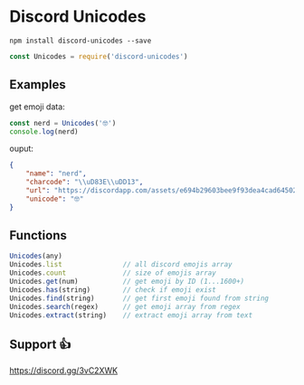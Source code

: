 # Discord Unicodes

`npm install discord-unicodes --save`

```js
const Unicodes = require('discord-unicodes')
```

## Examples

get emoji data:
```js
const nerd = Unicodes('🤓')
console.log(nerd)
```
ouput:
```json
{
    "name": "nerd",
    "charcode": "\\uD83E\\uDD13",
    "url": "https://discordapp.com/assets/e694b29603bee9f93dea4cad64502a38.svg",
    "unicode": "🤓"
}
```

## Functions

```js
Unicodes(any)
Unicodes.list               // all discord emojis array
Unicodes.count              // size of emojis array
Unicodes.get(num)           // get emoji by ID (1...1600+)
Unicodes.has(string)        // check if emoji exist
Unicodes.find(string)       // get first emoji found from string
Unicodes.search(regex)      // get emoji array from regex
Unicodes.extract(string)    // extract emoji array from text
```

## Support 👍

https://discord.gg/3vC2XWK 
